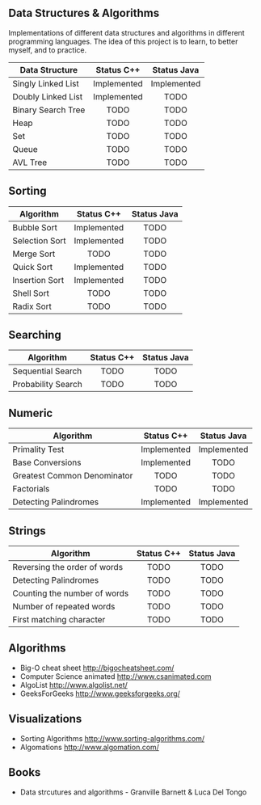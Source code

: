 
## Data Structures & Algorithms

Implementations of different data structures and algorithms in different programming languages. The idea of this project is to learn, to better myself, and to practice.

| Data Structure                        | Status C++       | Status Java      |
| --------------------------------------|:----------------:|:----------------:|
| Singly Linked List                    | Implemented      | Implemented      |
| Doubly Linked List                    | Implemented      | TODO             |
| Binary Search Tree                    | TODO             | TODO             |
| Heap                                  | TODO             | TODO             |
| Set                                   | TODO             | TODO             |
| Queue                                 | TODO             | TODO             |
| AVL Tree                              | TODO             | TODO             |


## Sorting

| Algorithm                            | Status C++       | Status Java      |
| ------------------------------------ |:----------------:|:----------------:|
| Bubble Sort                          | Implemented      | TODO             |
| Selection Sort                       | Implemented      | TODO             |
| Merge Sort                           | TODO             | TODO             |
| Quick Sort                           | Implemented      | TODO             |
| Insertion Sort                       | Implemented      | TODO             |
| Shell Sort                           | TODO             | TODO             |
| Radix Sort                           | TODO             | TODO             |

## Searching

| Algorithm                            | Status C++       | Status Java      |
| ------------------------------------ |:----------------:|:----------------:|
| Sequential Search                    | TODO             | TODO             |
| Probability Search                   | TODO             | TODO             |

## Numeric

| Algorithm                            | Status C++       | Status Java      | 
| ------------------------------------ |:----------------:|:----------------:|
| Primality Test                       | Implemented      | Implemented      |
| Base Conversions                     | Implemented      | TODO             |
| Greatest Common Denominator          | TODO             | TODO             |
| Factorials                           | TODO             | TODO             |
| Detecting Palindromes                | Implemented      | Implemented      |


## Strings

| Algorithm                            | Status C++       | Status Java      |
| ------------------------------------ |:----------------:|:----------------:|
| Reversing the order of words         | TODO             | TODO             |
| Detecting Palindromes                | TODO             | TODO             |
| Counting the number of words         | TODO             | TODO             |
| Number of repeated words             | TODO             | TODO             |
| First matching character             | TODO             | TODO             |


## Algorithms

* Big-O cheat sheet http://bigocheatsheet.com/
* Computer Science animated http://www.csanimated.com
* AlgoList http://www.algolist.net/
* GeeksForGeeks http://www.geeksforgeeks.org/

## Visualizations

* Sorting Algorithms http://www.sorting-algorithms.com/
* Algomations http://www.algomation.com/

## Books

* Data strcutures and algorithms - Granville Barnett & Luca Del Tongo
